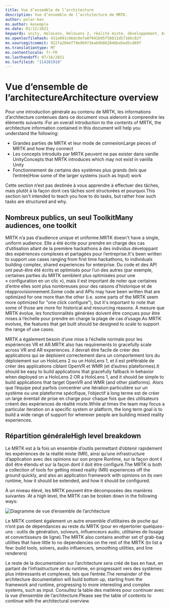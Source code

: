 ```yaml
---
title: Vue d’ensemble de l’architecture
description: Vue d’ensemble de l’architecture de MRTK.
author: polar-kev
ms.author: kesemple
ms.date: 01/12/2021
keywords: unity, HoloLens, HoloLens 2, réalité mixte, développement, Architecture MRTK,
ms.openlocfilehash: 431e091cb6dc0efa0f941b95f58811d57166c82f
ms.sourcegitcommit: 912fa204ef79e9b973eab9b862846ba5ed5cd69f
ms.translationtype: MT
ms.contentlocale: fr-FR
ms.lasthandoff: 07/16/2021
ms.locfileid: "114281918"
---
```

# <a name="architecture-overview"></a><span data-ttu-id="49590-104">Vue d’ensemble de l’architecture</span><span class="sxs-lookup"><span data-stu-id="49590-104">Architecture overview</span></span>

<span data-ttu-id="49590-105">Pour une introduction générale au contenu de MRTK, les informations d’architecture contenues dans ce document vous aideront à comprendre les éléments suivants :</span><span class="sxs-lookup"><span data-stu-id="49590-105">For an overall introduction to the contents of MRTK, the architecture information contained in this document will help you understand the following:</span></span>

- <span data-ttu-id="49590-106">Grandes parties de MRTK et leur mode de connexion</span><span class="sxs-lookup"><span data-stu-id="49590-106">Large pieces of MRTK and how they connect</span></span>
- <span data-ttu-id="49590-107">Les concepts introduits par MRTK peuvent ne pas exister dans vanille Unity</span><span class="sxs-lookup"><span data-stu-id="49590-107">Concepts that MRTK introduces which may not exist in vanilla Unity</span></span>
- <span data-ttu-id="49590-108">Fonctionnement de certains des systèmes plus grands (tels que l’entrée)</span><span class="sxs-lookup"><span data-stu-id="49590-108">How some of the larger systems (such as Input) work</span></span>

<span data-ttu-id="49590-109">Cette section n’est pas destinée à vous apprendre à effectuer des tâches, mais plutôt à la façon dont ces tâches sont structurées et pourquoi.</span><span class="sxs-lookup"><span data-stu-id="49590-109">This section isn't intended to teach you how to do tasks, but rather how such tasks are structured and why.</span></span>

## <a name="many-audiences-one-toolkit"></a><span data-ttu-id="49590-110">Nombreux publics, un seul Toolkit</span><span class="sxs-lookup"><span data-stu-id="49590-110">Many audiences, one toolkit</span></span>

<span data-ttu-id="49590-111">MRTK n’a pas d’audience unique et uniforme.</span><span class="sxs-lookup"><span data-stu-id="49590-111">MRTK doesn't have a single, uniform audience.</span></span> <span data-ttu-id="49590-112">Elle a été écrite pour prendre en charge des cas d’utilisation allant de la première hackathons à des individus développant des expériences complexes et partagées pour l’entreprise.</span><span class="sxs-lookup"><span data-stu-id="49590-112">It's been written to support use cases ranging from first time hackathons, to individuals building complex, shared experiences for enterprise.</span></span> <span data-ttu-id="49590-113">Du code et des API ont peut-être été écrits et optimisés pour l’un des autres (par exemple, certaines parties du MRTK semblent plus optimisées pour une « configuration en un clic »), mais il est important de noter que certaines d’entre elles sont plus nombreuses pour des raisons d’historique et de réapprovisionnement.</span><span class="sxs-lookup"><span data-stu-id="49590-113">Some code and APIs may have been written that are optimized for one more than the other (i.e. some parts of the MRTK seem more optimized for "one click configure"), but it's important to note that some of those are more for historical and resourcing reasons.</span></span> <span data-ttu-id="49590-114">À mesure que MRTK évolue, les fonctionnalités générées doivent être conçues pour être mises à l’échelle pour prendre en charge la plage de cas d’usage.</span><span class="sxs-lookup"><span data-stu-id="49590-114">As MRTK evolves, the features that get built should be designed to scale to support the range of use cases.</span></span>

<span data-ttu-id="49590-115">MRTK a également besoin d’une mise à l’échelle normale pour les expériences VR et AR.</span><span class="sxs-lookup"><span data-stu-id="49590-115">MRTK also has requirements to gracefully scale across VR and AR experiences.</span></span> <span data-ttu-id="49590-116">il devrait être facile de créer des applications qui se déploient correctement dans un comportement lors du déploiement sur un HoloLens 2 ou un HoloLens 1, et il est préférable de créer des applications ciblant OpenVR et WMR (et d’autres plateformes).</span><span class="sxs-lookup"><span data-stu-id="49590-116">It should be easy to build applications that gracefully fallback in behavior when deployed on a HoloLens 2 OR a HoloLens 1, and it should be simple to build applications that target OpenVR and WMR (and other platforms).</span></span> <span data-ttu-id="49590-117">Alors que l’équipe peut parfois concentrer une itération particulière sur un système ou une plateforme spécifique, l’objectif à long terme est de créer un large éventail de prise en charge pour chaque fois que des utilisateurs créent des expériences de réalité mixte.</span><span class="sxs-lookup"><span data-stu-id="49590-117">While at times the team may focus a particular iteration on a specific system or platform, the long term goal is to build a wide range of support for wherever people are building mixed reality experiences.</span></span>

## <a name="high-level-breakdown"></a><span data-ttu-id="49590-118">Répartition générale</span><span class="sxs-lookup"><span data-stu-id="49590-118">High level breakdown</span></span>

<span data-ttu-id="49590-119">Le MRTK est à la fois un ensemble d’outils permettant d’obtenir rapidement les expériences de la réalité mixte (MR), ainsi qu’une infrastructure d’application avec des opinions sur son propre Runtime, sur la façon dont il doit être étendu et sur la façon dont il doit être configuré.</span><span class="sxs-lookup"><span data-stu-id="49590-119">The MRTK is both a collection of tools for getting mixed reality (MR) experiences off the ground quickly, and also an application framework with opinions on its own runtime, how it should be extended, and how it should be configured.</span></span>

<span data-ttu-id="49590-120">À un niveau élevé, les MRTK peuvent être décomposées des manières suivantes :</span><span class="sxs-lookup"><span data-stu-id="49590-120">At a high level, the MRTK can be broken down in the following ways:</span></span>

![Diagramme de vue d’ensemble de l’architecture](../features/images/architecture/MRTK_Architecture.png)

<span data-ttu-id="49590-122">Le MRTK contient également un autre ensemble d’utilitaires de poche qui n’ont pas de dépendances au reste du MRTK (pour en répertorier quelques-uns : outils de génération, solveurs, influenceurs audio, utilitaires de lissage et convertisseurs de ligne).</span><span class="sxs-lookup"><span data-stu-id="49590-122">The MRTK also contains another set of grab-bag utilities that have little to no dependencies on the rest of the MRTK (to list a few: build tools, solvers, audio influencers, smoothing utilities, and line renderers)</span></span>

<span data-ttu-id="49590-123">Le reste de la documentation sur l’architecture sera créé de bas en haut, en partant de l’infrastructure et du runtime, en progressant vers des systèmes plus intéressants et complexes, tels que l’entrée.</span><span class="sxs-lookup"><span data-stu-id="49590-123">The remainder of the architecture documentation will build bottom up, starting from the framework and runtime, progressing to more interesting and complex systems, such as input.</span></span> <span data-ttu-id="49590-124">Consultez la table des matières pour continuer avec la vue d’ensemble de l’architecture.</span><span class="sxs-lookup"><span data-stu-id="49590-124">Please see the table of contents to continue with the architectural overview.</span></span>
